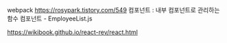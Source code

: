 
webpack https://rosypark.tistory.com/549
컴포넌트 : 
내부 컴포넌트로 관리하는 함수 컴포넌트 - EmployeeList.js


https://wikibook.github.io/react-rev/react.html
